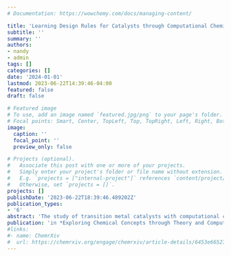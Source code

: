 ```yaml
---
# Documentation: https://wowchemy.com/docs/managing-content/

title: 'Learning Design Rules for Catalysts through Computational Chemistry and Machine Learning'
subtitle: ''
summary: ''
authors:
- nandy
- admin
tags: []
categories: []
date: '2024-01-01'
lastmod: 2023-06-22T14:39:46-04:00
featured: false
draft: false

# Featured image
# To use, add an image named `featured.jpg/png` to your page's folder.
# Focal points: Smart, Center, TopLeft, Top, TopRight, Left, Right, BottomLeft, Bottom, BottomRight.
image:
  caption: ''
  focal_point: ''
  preview_only: false

# Projects (optional).
#   Associate this post with one or more of your projects.
#   Simply enter your project's folder or file name without extension.
#   E.g. `projects = ["internal-project"]` references `content/project/deep-learning/index.md`.
#   Otherwise, set `projects = []`.
projects: []
publishDate: '2023-06-22T18:39:46.489202Z'
publication_types:
- '6'
abstract: 'The study of transition metal catalysts with computational chemistry is essential to identify reactive intermediates and mechanisms, advancing both understanding and design.  The combinatorial space arising from combinations of ligands, metals, oxidation states, and spin states mandates accelerated searches to design transition metal complexes with targeted properties. This chapter focuses on machine-learning accelerated inorganic discovery. First, we cover computational chemistry methodology and concepts that have led to more efficient traversal of transition-metal chemical space for catalysis. We demonstrate how computational catalysis coupled to machine learning makes it even faster to discover new catalysts. Next, we cover opportunities in harnessing experimental data sources and gaining insights by supplementing these data sources with computational modeling. Overall, this chapter highlights the related roles of computational catalysis, experimental data, machine learning, and optimization on improved materials design.'
publication: 'in *Exploring Chemical Concepts through Theory and Computation*, ed. Shubin Liu, **in press**'
#links:
#- name: ChemrXiv
#  url: https://chemrxiv.org/engage/chemrxiv/article-details/6453e66527fccdb3ea7f5bb0
---
```

